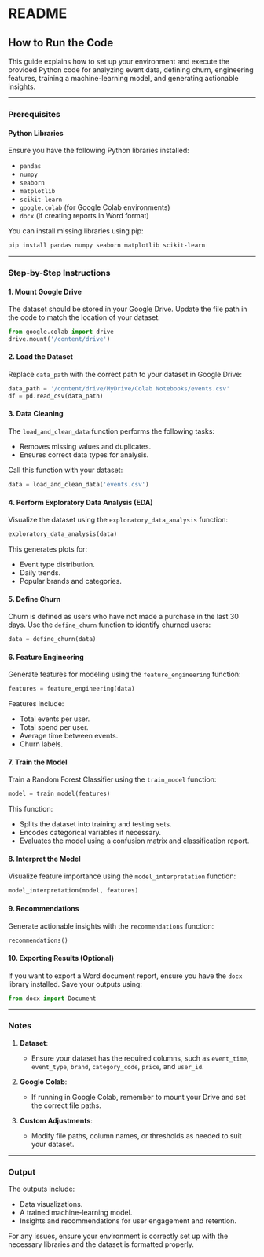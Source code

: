 # README

## How to Run the Code

This guide explains how to set up your environment and execute the provided Python code for analyzing event data, defining churn, engineering features, training a machine-learning model, and generating actionable insights.

---

### Prerequisites

#### Python Libraries
Ensure you have the following Python libraries installed:

- `pandas`
- `numpy`
- `seaborn`
- `matplotlib`
- `scikit-learn`
- `google.colab` (for Google Colab environments)
- `docx` (if creating reports in Word format)

You can install missing libraries using pip:
```bash
pip install pandas numpy seaborn matplotlib scikit-learn
```

---

### Step-by-Step Instructions

#### 1. Mount Google Drive

The dataset should be stored in your Google Drive. Update the file path in the code to match the location of your dataset.

```python
from google.colab import drive
drive.mount('/content/drive')
```

#### 2. Load the Dataset

Replace `data_path` with the correct path to your dataset in Google Drive:

```python
data_path = '/content/drive/MyDrive/Colab Notebooks/events.csv'
df = pd.read_csv(data_path)
```

#### 3. Data Cleaning

The `load_and_clean_data` function performs the following tasks:
- Removes missing values and duplicates.
- Ensures correct data types for analysis.

Call this function with your dataset:
```python
data = load_and_clean_data('events.csv')
```

#### 4. Perform Exploratory Data Analysis (EDA)

Visualize the dataset using the `exploratory_data_analysis` function:
```python
exploratory_data_analysis(data)
```

This generates plots for:
- Event type distribution.
- Daily trends.
- Popular brands and categories.

#### 5. Define Churn

Churn is defined as users who have not made a purchase in the last 30 days. Use the `define_churn` function to identify churned users:
```python
data = define_churn(data)
```

#### 6. Feature Engineering

Generate features for modeling using the `feature_engineering` function:
```python
features = feature_engineering(data)
```

Features include:
- Total events per user.
- Total spend per user.
- Average time between events.
- Churn labels.

#### 7. Train the Model

Train a Random Forest Classifier using the `train_model` function:
```python
model = train_model(features)
```

This function:
- Splits the dataset into training and testing sets.
- Encodes categorical variables if necessary.
- Evaluates the model using a confusion matrix and classification report.

#### 8. Interpret the Model

Visualize feature importance using the `model_interpretation` function:
```python
model_interpretation(model, features)
```

#### 9. Recommendations

Generate actionable insights with the `recommendations` function:
```python
recommendations()
```

#### 10. Exporting Results (Optional)

If you want to export a Word document report, ensure you have the `docx` library installed. Save your outputs using:
```python
from docx import Document
```

---

### Notes

1. **Dataset**:
   - Ensure your dataset has the required columns, such as `event_time`, `event_type`, `brand`, `category_code`, `price`, and `user_id`.

2. **Google Colab**:
   - If running in Google Colab, remember to mount your Drive and set the correct file paths.

3. **Custom Adjustments**:
   - Modify file paths, column names, or thresholds as needed to suit your dataset.

---

### Output

The outputs include:
- Data visualizations.
- A trained machine-learning model.
- Insights and recommendations for user engagement and retention.

For any issues, ensure your environment is correctly set up with the necessary libraries and the dataset is formatted properly.
